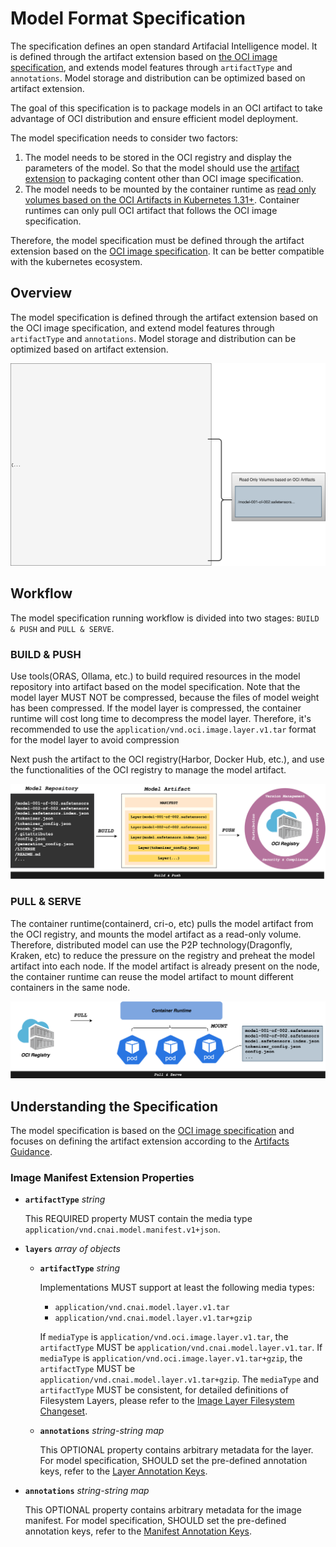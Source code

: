 # Model Format Specification

The specification defines an open standard Artifacial Intelligence model. It is defined through the artifact extension based on [the OCI image specification](https://github.com/opencontainers/image-spec/blob/main/spec.md#image-format-specification), and extends model features through `artifactType` and `annotations`. Model storage and distribution can be optimized based on artifact extension.

The goal of this specification is to package models in an OCI artifact to take advantage of OCI distribution and ensure efficient model deployment.

The model specification needs to consider two factors:

1. The model needs to be stored in the OCI registry and display the parameters of the model. So that the model should use
   the [artifact extension](https://github.com/opencontainers/image-spec/blob/main/artifacts-guidance.md) to
   packaging content other than OCI image specification.
2. The model needs to be mounted by the container runtime as
   [read only volumes based on the OCI Artifacts in Kubernetes 1.31+](https://kubernetes.io/blog/2024/08/16/kubernetes-1-31-image-volume-source/).
   Container runtimes can only pull OCI artifact that follows the OCI image specification.

Therefore, the model specification must be defined through the artifact extension based on the [OCI image specification](https://github.com/opencontainers/image-spec/blob/main/spec.md#image-format-specification). It can be better compatible with the kubernetes ecosystem.

## Overview

The model specification is defined through the artifact extension based on the OCI image specification, and extend model features through `artifactType` and `annotations`. Model storage and distribution can be optimized based on artifact extension.

![manifest](./img/manifest.svg)

## Workflow

The model specification running workflow is divided into two stages: `BUILD & PUSH` and `PULL & SERVE`.

### BUILD & PUSH

Use tools(ORAS, Ollama, etc.) to build required resources in the model repository into artifact based on the model specification. Note that the model layer MUST NOT be compressed, because the files of model weight has been compressed. If the model layer is compressed, the container runtime will cost long time to decompress the model layer. Therefore, it's recommended to use the `application/vnd.oci.image.layer.v1.tar` format for the model layer to avoid compression

Next push the artifact to the OCI registry(Harbor, Docker Hub, etc.), and use the functionalities of the OCI registry to manage the model artifact.

![build-push](./img/build-and-push.png)

### PULL & SERVE

The container runtime(containerd, cri-o, etc) pulls the model artifact from the OCI registry, and mounts the model artifact as a read-only volume. Therefore, distributed model can use the P2P technology(Dragonfly, Kraken, etc) to reduce the pressure on the registry and preheat the model artifact into each node. If the model artifact is already present on the node, the container runtime can reuse the model artifact to mount different containers in the same node.

![pull-serve](./img/pull-and-serve.png)

## Understanding the Specification

The model specification is based on the [OCI image specification](https://github.com/opencontainers/image-spec/blob/main/spec.md) and focuses on defining the artifact extension according to the [Artifacts Guidance](https://github.com/opencontainers/image-spec/blob/main/artifacts-guidance.md).

### Image Manifest Extension Properties

- **`artifactType`** _string_

  This REQUIRED property MUST contain the media type `application/vnd.cnai.model.manifest.v1+json`.

- **`layers`** _array of objects_

  - **`artifactType`** _string_

    Implementations MUST support at least the following media types:

    - `application/vnd.cnai.model.layer.v1.tar`
    - `application/vnd.cnai.model.layer.v1.tar+gzip`

    If `mediaType` is `application/vnd.oci.image.layer.v1.tar`, the `artifactType` MUST be `application/vnd.cnai.model.layer.v1.tar`. If `mediaType` is `application/vnd.oci.image.layer.v1.tar+gzip`, the `artifactType` MUST be `application/vnd.cnai.model.layer.v1.tar+gzip`. The `mediaType` and `artifactType` MUST be consistent, for detailed definitions of Filesystem Layers, please refer to the [Image Layer Filesystem Changeset](https://github.com/opencontainers/image-spec/blob/main/layer.md).

  - **`annotations`** _string-string map_

    This OPTIONAL property contains arbitrary metadata for the layer. For model specification, SHOULD set the pre-defined annotation keys, refer to the [Layer Annotation Keys](./annotations.md#layer-annotation-keys).

- **`annotations`** _string-string map_

  This OPTIONAL property contains arbitrary metadata for the image manifest. For model specification, SHOULD set the pre-defined annotation keys, refer to the [Manifest Annotation Keys](./annotations.md#manifest-annotation-keys).
